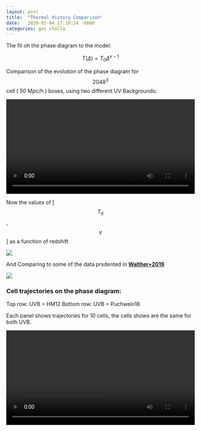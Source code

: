 ```yaml
---
layout: post
title:  "Thermal History Comparison"
date:   2020-02-04 17:10:24 -0800
categories: gas cholla
---
```


The fit oh the phase diagram to the model:

$$ T(\Delta) = T_0 \Delta ^{\gamma-1} $$


Comparison of the evolution of the phase diagram for $$2048^3$$ cell ( 50 Mpc/h ) boxes, using two different UV Backgrounds:


<div style="text-align: center">
<video src="{{ site.url }}assets/videos/thermal_history_comparison.mp4" width="100%"  height="auto" controls preload> </video>
</div>

Now the values of [ $$T_0$$, $$\gamma$$ ] as a function of redshift


<img src="{{ site.url }}assets/images/thermal_history.png"> 

And Comparing to some of the data prsdented in [**Walther+2019**](https://ui.adsabs.harvard.edu/abs/2019ApJ...872...13W/abstract)


<img src="{{ site.url }}assets/images/thermal_history_data.png"> 


### Cell trajectories on the phase diagram:

Top row: UVB = HM12
Bottom row: UVB = Puchwein18

Each panel shows trajectories for 10 cells, the cells shows are the same for both UVB. 

<div style="text-align: center">
<video src="{{ site.url }}assets/videos/thermal_history_trajectories.mp4" width="100%"  height="auto" controls preload> </video>
</div>



